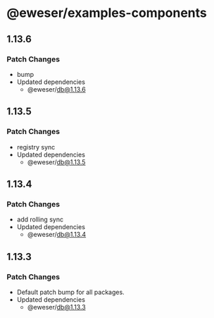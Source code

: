 # @eweser/examples-components

## 1.13.6

### Patch Changes

- bump
- Updated dependencies
  - @eweser/db@1.13.6

## 1.13.5

### Patch Changes

- registry sync
- Updated dependencies
  - @eweser/db@1.13.5

## 1.13.4

### Patch Changes

- add rolling sync
- Updated dependencies
  - @eweser/db@1.13.4

## 1.13.3

### Patch Changes

- Default patch bump for all packages.
- Updated dependencies
  - @eweser/db@1.13.3
